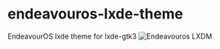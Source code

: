 # endeavouros-lxde-theme
EndeavourOS lxde theme for lxde-gtk3
![Endeavouros LXDM](https://raw.githubusercontent.com/endeavouros-team/endeavouros-lxdm-theme/main/lxdm.png)
